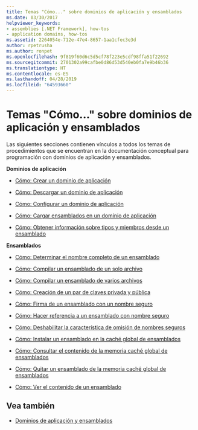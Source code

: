 ```yaml
---
title: Temas "Cómo..." sobre dominios de aplicación y ensamblados
ms.date: 03/30/2017
helpviewer_keywords:
- assemblies [.NET Framework], how-tos
- application domains, how-tos
ms.assetid: 2264054e-712e-47e4-8657-1aa1cfec3e3d
author: rpetrusha
ms.author: ronpet
ms.openlocfilehash: 9f819f60d6c5d5cf78f223e5cdf98ffa51f22692
ms.sourcegitcommit: 2701302a99cafbe0d86d53d540eb0fa7e9b46b36
ms.translationtype: HT
ms.contentlocale: es-ES
ms.lasthandoff: 04/28/2019
ms.locfileid: "64593660"
---
```

# <a name="application-domains-and-assemblies-how-to-topics"></a>Temas "Cómo..." sobre dominios de aplicación y ensamblados
Las siguientes secciones contienen vínculos a todos los temas de procedimientos que se encuentran en la documentación conceptual para programación con dominios de aplicación y ensamblados.  
  
 **Dominios de aplicación**  
  
- [Cómo: Crear un dominio de aplicación](../../../docs/framework/app-domains/how-to-create-an-application-domain.md)  
  
- [Cómo: Descargar un dominio de aplicación](../../../docs/framework/app-domains/how-to-unload-an-application-domain.md)  
  
- [Cómo: Configurar un dominio de aplicación](../../../docs/framework/app-domains/how-to-configure-an-application-domain.md)  
  
- [Cómo: Cargar ensamblados en un dominio de aplicación](../../../docs/framework/app-domains/how-to-load-assemblies-into-an-application-domain.md)  
  
- [Cómo: Obtener información sobre tipos y miembros desde un ensamblado](../../../docs/framework/app-domains/how-to-obtain-type-and-member-information-from-an-assembly.md)  
  
 **Ensamblados**  
  
- [Cómo: Determinar el nombre completo de un ensamblado](../../../docs/framework/app-domains/how-to-determine-assembly-fully-qualified-name.md)  
  
- [Cómo: Compilar un ensamblado de un solo archivo](../../../docs/framework/app-domains/how-to-build-a-single-file-assembly.md)  
  
- [Cómo: Compilar un ensamblado de varios archivos](../../../docs/framework/app-domains/how-to-build-a-multifile-assembly.md)  
  
- [Cómo: Creación de un par de claves privada y pública](../../../docs/framework/app-domains/how-to-create-a-public-private-key-pair.md)  
  
- [Cómo: Firma de un ensamblado con un nombre seguro](../../../docs/framework/app-domains/how-to-sign-an-assembly-with-a-strong-name.md)  
  
- [Cómo: Hacer referencia a un ensamblado con nombre seguro](../../../docs/framework/app-domains/how-to-reference-a-strong-named-assembly.md)  
  
- [Cómo: Deshabilitar la característica de omisión de nombres seguros](../../../docs/framework/app-domains/how-to-disable-the-strong-name-bypass-feature.md)  
  
- [Cómo: Instalar un ensamblado en la caché global de ensamblados](../../../docs/framework/app-domains/how-to-install-an-assembly-into-the-gac.md)  
  
- [Cómo: Consultar el contenido de la memoria caché global de ensamblados](../../../docs/framework/app-domains/how-to-view-the-contents-of-the-gac.md)  
  
- [Cómo: Quitar un ensamblado de la memoria caché global de ensamblados](../../../docs/framework/app-domains/how-to-remove-an-assembly-from-the-gac.md)  
  
- [Cómo: Ver el contenido de un ensamblado](../../../docs/framework/app-domains/how-to-view-assembly-contents.md)  
  
## <a name="see-also"></a>Vea también

- [Dominios de aplicación y ensamblados](../../../docs/framework/app-domains/index.md)
